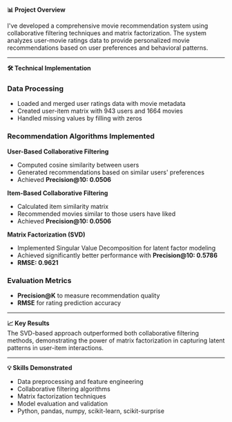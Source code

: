**📊 Project Overview**

I've developed a comprehensive movie recommendation system using collaborative filtering techniques and matrix factorization. The system analyzes user-movie ratings data to provide personalized movie recommendations based on user preferences and behavioral patterns.

---

**🛠️ Technical Implementation**

### Data Processing
- Loaded and merged user ratings data with movie metadata  
- Created user-item matrix with 943 users and 1664 movies  
- Handled missing values by filling with zeros  

### Recommendation Algorithms Implemented

**User-Based Collaborative Filtering**
- Computed cosine similarity between users  
- Generated recommendations based on similar users' preferences  
- Achieved **Precision@10: 0.0506**

**Item-Based Collaborative Filtering**
- Calculated item similarity matrix  
- Recommended movies similar to those users have liked  
- Achieved **Precision@10: 0.0506**

**Matrix Factorization (SVD)**
- Implemented Singular Value Decomposition for latent factor modeling  
- Achieved significantly better performance with **Precision@10: 0.5786**  
- **RMSE: 0.9621**

### Evaluation Metrics
- **Precision@K** to measure recommendation quality  
- **RMSE** for rating prediction accuracy  

---

**📈 Key Results**  
The SVD-based approach outperformed both collaborative filtering methods, demonstrating the power of matrix factorization in capturing latent patterns in user-item interactions.

---

**💡 Skills Demonstrated**
- Data preprocessing and feature engineering  
- Collaborative filtering algorithms  
- Matrix factorization techniques  
- Model evaluation and validation  
- Python, pandas, numpy, scikit-learn, scikit-surprise
